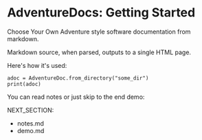 # AdventureDocs: Getting Started

Choose Your Own Adventure style software documentation from markdown.

Markdown source, when parsed, outputs to a single HTML page.

Here's how it's used:

    adoc = AdventureDoc.from_directory("some_dir")
    print(adoc)

You can read notes or just skip to the end demo:

NEXT_SECTION:

  * notes.md
  * demo.md
